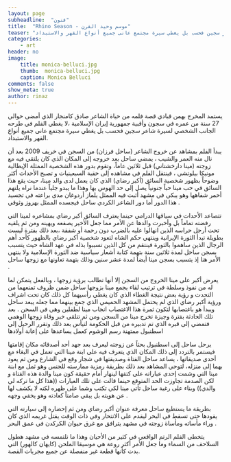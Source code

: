 ```yaml
---
layout: page
subheadline:  "فنون"
title:  "Rhino Season - موسم وحيد القرن"
teaser: "يستمد المخرج بهمن قبادي قصة فلمه من حياة الشاعر صادق كامنجار الذي أمضى حوالي 27 سنة من عمره في سجون وأقبية  جمهورية إيران الإسلامية ،لا يغطي الفلم في طرحه الجانب الشخصي لسيرة شاعر سجين فحسب بل يغطي سيرة مجتمع عانى جميع أنواع القهر والاستبداد."
categories:
    - art
header: no
image:
    title: monica-belluci.jpg
    thumb:  monica-belluci.jpg
    caption: Monica Belluci
comments: false
show_meta: true
author: rinaz
---
```

يستمد المخرج بهمن قبادي قصة فلمه من حياة الشاعر صادق كامنجار الذي أمضى حوالي 27 سنة من عمره في سجون وأقبية  جمهورية إيران الإسلامية ،لا يغطي الفلم في طرحه الجانب الشخصي لسيرة شاعر سجين فحسب بل يغطي سيرة مجتمع عانى جميع أنواع القهر والاستبداد.

يبدأ الفلم بمشاهد عن خروج الشاعر (ساحل فرزان) من السجن في خريف 2009 بعد أن نال منه العمر والشيب ، يمضي ساحل بعد خروجه إلى المكان الذي كان يلتقي فيه مع زوجته (مينا دارخشتاني) قبل ثلاثين عاماً، وتقوم بدور هذه الشخصية الممثلة الإيطالية مونيكا بيلوتشي ، فينتقل الفلم في مشاهده إلى حقبة السبعينيات و تصبح الأحداث أكثر وضوحاً بظهور شخصية السائق (أكبر رضاي) الذي كان يعمل لدى والد مينا، حيث يقع هذا السائق في حب مينا حباً جنونياً يصل إلى حد الهوس بها وهذا ما يبدو جلياً عندما نراه يلتهم أحمر شفاهها وهو يبكي في مشهد أثبت فيه الممثل يلماز أردوغان مدى براعته في تجسيد هذا الدور أما دور الشاعر الكردي ساحل فيجسده الممثل بهروز وثوقي .

تتصاعد الأحداث في سياقها الدرامي حينما يعترف السائق أكبر رضاي بمشاعره لمينا التي رفضته تماماً بل وأخبرت والدها عن الأمر مما جعل الأخير يصفعه ويهينه ومن ثم يلقيه تحت أرجل حراسه الذين انهالوا عليه بالضرب دون رحمة أو شفقة ،بعد ذلك بفترة ليست بطويلة تبدأ الثورة الإيرانية وينتهي حكم الشاه لتعود شخصية أكبر رضاي بالظهور كأحد أهم الرجال الذين ساهموا بالثورة  فينتقم من كل الذين تسببوا بذله في عهد الشاه حيث يتسبب بسجن ساحل لمدة ثلاثين سنة بتهمة كتابة أشعار سياسية ضد الثورة الإسلامية ولا ينتهي الأمر هنا إذ يتسبب بسجن مينا أيضاً لمدة عشر سنين وذلك بتهمة تعاونها مع زوجها ساحل .

 يعرض أكبر على مينا الخروج من السجن إلا أنها تطالب برؤية زوجها ، وبالفعل يتمكن لما له من نفوذ وسلطة في ترتيب لقاء يجمع مينا بزوجها ساحل ضمن ظروف تمنعهما من التحدث و رؤية بعض نتيجة الغطاء الذي كان يغطي رأسيهما كل ذلك كان تحت اشراف ورؤية أكبر رضاي الذي لم يحتمل المشهد الحميمي الذي جمع بينهما مما جعله يبعد ساحل ويبدأ هو باغتصابها  لتكون ثمرة هذا الاغتصاب انجاب مينا لطفلين وهي في السجن . بعد تلك الحادثة بفترة وجيزة تخرج مينا من السجن ومن ثم تتلقى خبر وفاة زوجها الوهمي فتمضي إلى قبره الذي تم تدبيره من قبل الحكومة لتيأس بعد ذلك وتقرر الرحيل إلى اسطنبول ممتهنة رسم الوشوم كعمل يساعدها على إعانة أولادها

 يرحل ساحل إلى اسطنبول بحثاً عن زوجته ليعرف بعد جهد أحد أصدقائه مكان إقامتها فيستمر بالتردد إلى ذلك المكان الذي يتعرف فيه على ابنة مينا التي تعمل في البغاء مع أحدى صديقاتها ، يساعد ساحل الفتاة وصديقتها في شجار وقع في الشارع ومن ثم يعود بهما إلى منزله، لتوحي المشاهد بعد ذلك بطريقة رمزية ممارسته للجنس وهو ثمل مع ابنة مينا التي وشمت إحدى عباراته على كتفها  لينهار أمام حقيقة كون مينا والدة هذه الفتاة و لكن الصدمة تجاوزت الحد المتوقع حينما قالت على تلك العبارات  ((هذا كل ما تركه لي والدي)) وبناء على رغبة ساحل تأتي مينا لكي تكتب وشما على ظهره لكنه لا يكشف لها عن هويته  بل يبقى صامتاً كعادته وهو يخفي وجهه .

 بطريقة ما يستطيع ساحل معرفة عنوان أكبر رضاي ومن ثم إحضاره إلى سيارته التي يقودها حتى تسقط في البحر ليقدم على الانتحار وفي ذات الوقت يقتل غريمه الذي كان وراء مأساته ومأساة زوجته في مشهد يترافق مع غرق حيوان الكركدن في عمق البحر .

  يتخطى الفلم الرتم الواقعي في كثير من الأحيان وهذا ما نلتمسه في مشهد هطول السلاحف من السماء وما جعل الأمر أكثر روعة هي موسيقا الملحن (كايهان كالهور) التي بدت كأنها قطعة غير منفصلة عن جميع مجريات القصة.  
